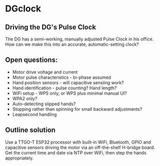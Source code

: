 # DGclock
## Driving the DG's Pulse Clock

The DG has a semi-working, manually adjusted Pulse Clock in his office. How can we make this into an accurate, automatic-setting clock?

## Open questions:
* Motor drive voltage and current
* Motor pulse characteristics - bi-phase assumed
* Hand position sensors - will capacitive sensiing work?
* Hand identification - pulse counting? Hand length?
* WiFi setup - WPS only, or WPS plus minimal manual UI?
* WPA2 only?
* Auto-detecting slipped hands?
* Stopping rather than spinning for small backward adjustments?
* Leapsecond handling

## Outline solution

Use a TTGO-T ESP32 processor with built-in WiFi, Bluetooth, GPIO and capacitive sensors driving the motor via an off-the-shelf H-bridge board. Get the current time and date via NTP over WiFi, then step the hands appropriately.


